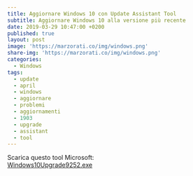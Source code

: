```yaml
---
title: Aggiornare Windows 10 con Update Assistant Tool
subtitle: Aggiornare Windows 10 alla versione più recente
date: 2019-03-29 10:47:00 +0200
published: true
layout: post
image: 'https://marzorati.co/img/windows.png'
share-img: 'https://marzorati.co/img/windows.png'
categories:
  - Windows
tags:
  - update
  - april
  - windows
  - aggiornare
  - problemi
  - aggiornamenti
  - 1903
  - upgrade
  - assistant
  - tool
---
```

Scarica questo tool Microsoft:   
<a href="https://go.microsoft.com/fwlink/?LinkID=799445" target="_blank">Windows10Upgrade9252.exe</a>   
